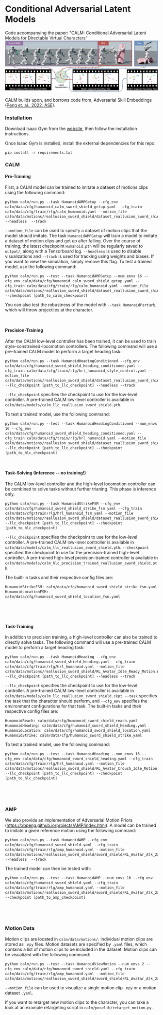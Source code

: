 # Conditional Adversarial Latent Models

Code accompanying the paper:
"CALM: Conditional Adversarial Latent Models for Directable Virtual Characters" \
![Skills](images/calm_teaser.jpg)


CALM builds upon, and borrows code from, Adversarial Skill Embeddings ([Peng et. al., 2022, ASE](https://github.com/nv-tlabs/ASE)).


### Installation

Download Isaac Gym from the [website](https://developer.nvidia.com/isaac-gym), then
follow the installation instructions.

Once Isaac Gym is installed, install the external dependencies for this repo:

```
pip install -r requirements.txt
```


### CALM

#### Pre-Training

First, a CALM model can be trained to imitate a dataset of motions clips using the following command:
```
python calm/run.py --task HumanoidAMPGetup --cfg_env calm/data/cfg/humanoid_calm_sword_shield_getup.yaml --cfg_train calm/data/cfg/train/rlg/calm_humanoid.yaml --motion_file calm/data/motions/reallusion_sword_shield/dataset_reallusion_sword_shield.yaml --headless  --track
```
`--motion_file` can be used to specify a dataset of motion clips that the model should imitate. 
The task `HumanoidAMPGetup` will train a model to imitate a dataset of motion clips and get up after falling.
Over the course of training, the latest checkpoint `Humanoid.pth` will be regularly saved to `output/`,
along with a Tensorboard log. `--headless` is used to disable visualizations and `--track` is used for tracking using weights and biases. If you want to view the
simulation, simply remove this flag. To test a trained model, use the following command:
```
python calm/run.py --test --task HumanoidAMPGetup --num_envs 16 --cfg_env calm/data/cfg/humanoid_calm_sword_shield_getup.yaml --cfg_train calm/data/cfg/train/rlg/calm_humanoid.yaml --motion_file calm/data/motions/reallusion_sword_shield/dataset_reallusion_sword_shield.yaml --checkpoint [path_to_calm_checkpoint]
```
You can also test the robustness of the model with `--task HumanoidPerturb`, which will throw projectiles at the character.

&nbsp;

#### Precision-Training

After the CALM low-level controller has been trained, it can be used to train style-constrained-locomotion controllers.
The following command will use a pre-trained CALM model to perform a target heading task:
```
python calm/run.py --task HumanoidHeadingConditioned --cfg_env calm/data/cfg/humanoid_sword_shield_heading_conditioned.yaml --cfg_train calm/data/cfg/train/rlg/hrl_humanoid_style_control.yaml --motion_file calm/data/motions/reallusion_sword_shield/dataset_reallusion_sword_shield_fsm_movements.yaml --llc_checkpoint [path_to_llc_checkpoint] --headless --track
```
`--llc_checkpoint` specifies the checkpoint to use for the low-level controller. A pre-trained CALM low-level
controller is available in `calm/data/models/calm_llc_reallusion_sword_shield.pth`.

To test a trained model, use the following command:
```
python calm/run.py --test --task HumanoidHeadingConditioned --num_envs 16 --cfg_env calm/data/cfg/humanoid_sword_shield_heading_conditioned.yaml --cfg_train calm/data/cfg/train/rlg/hrl_humanoid.yaml --motion_file calm/data/motions/reallusion_sword_shield/dataset_reallusion_sword_shield_fsm_movements.yaml --llc_checkpoint [path_to_llc_checkpoint] --checkpoint [path_to_hlc_checkpoint]
```

&nbsp;

#### Task-Solving (Inference -- no training!)

The CALM low-level controller and the high-level locomotion controller can be combined to solve tasks without further trianing.
This phase is inference only.
```
python calm/run.py --task HumanoidStrikeFSM --cfg_env calm/data/cfg/humanoid_sword_shield_strike_fsm.yaml --cfg_train calm/data/cfg/train/rlg/hrl_humanoid_fsm.yaml --motion_file calm/data/motions/reallusion_sword_shield/dataset_reallusion_sword_shield_fsm_movements.yaml --llc_checkpoint [path_to_llc_checkpoint] --checkpoint [path_to_hlc_checkpoint]
```
`--llc_checkpoint` specifies the checkpoint to use for the low-level controller. A pre-trained CALM low-level
controller is available in `calm/data/models/calm_llc_reallusion_sword_shield.pth`.
`--checkpoint` specified the checkpoint to use for the precision-trained high-level controller. A pre-trained high-level
precision-trained controller is available in `calm/data/models/calm_hlc_precision_trained_reallusion_sword_shield.pth`.

The built-in tasks and their respective config files are:
```
HumanoidStrikeFSM: calm/data/cfg/humanoid_sword_shield_strike_fsm.yaml
HumanoidLocationFSM: calm/data/cfg/humanoid_sword_shield_location_fsm.yaml
```

&nbsp;

&nbsp;

#### Task-Training

In addition to precision training, a high-level controller can also be trained to directly solve tasks.
The following command will use a pre-trained CALM model to perform a target heading task:
```
python calm/run.py --task HumanoidHeading --cfg_env calm/data/cfg/humanoid_sword_shield_heading.yaml --cfg_train calm/data/cfg/train/rlg/hrl_humanoid.yaml --motion_file calm/data/motions/reallusion_sword_shield/RL_Avatar_Idle_Ready_Motion.npy --llc_checkpoint [path_to_llc_checkpoint] --headless --track
```
`--llc_checkpoint` specifies the checkpoint to use for the low-level controller. A pre-trained CALM low-level
controller is available in `calm/data/models/calm_llc_reallusion_sword_shield.ckpt`.
`--task` specifies the task that the character should perform, and `--cfg_env` specifies the environment
configurations for that task. The built-in tasks and their respective config files are:
```
HumanoidReach: calm/data/cfg/humanoid_sword_shield_reach.yaml
HumanoidHeading: calm/data/cfg/humanoid_sword_shield_heading.yaml
HumanoidLocation: calm/data/cfg/humanoid_sword_shield_location.yaml
HumanoidStrike: calm/data/cfg/humanoid_sword_shield_strike.yaml
```
To test a trained model, use the following command:
```
python calm/run.py --test --task HumanoidHeading --num_envs 16 --cfg_env calm/data/cfg/humanoid_sword_shield_heading.yaml --cfg_train calm/data/cfg/train/rlg/hrl_humanoid.yaml --motion_file calm/data/motions/reallusion_sword_shield/RL_Avatar_Crouch_Idle_Motion.npy --llc_checkpoint [path_to_llc_checkpoint] --checkpoint [path_to_hlc_checkpoint]
```

&nbsp;

&nbsp;


### AMP

We also provide an implementation of Adversarial Motion Priors (https://xbpeng.github.io/projects/AMP/index.html).
A model can be trained to imitate a given reference motion using the following command:
```
python calm/run.py --task HumanoidAMP --cfg_env calm/data/cfg/humanoid_sword_shield.yaml --cfg_train calm/data/cfg/train/rlg/amp_humanoid.yaml --motion_file calm/data/motions/reallusion_sword_shield/sword_shield/RL_Avatar_Atk_2xCombo01_Motion.npy --headless  --track
```
The trained model can then be tested with:
```
python calm/run.py --test --task HumanoidAMP --num_envs 16 --cfg_env calm/data/cfg/humanoid_sword_shield.yaml --cfg_train calm/data/cfg/train/rlg/amp_humanoid.yaml --motion_file calm/data/motions/reallusion_sword_shield/sword_shield/RL_Avatar_Atk_2xCombo01_Motion.npy --checkpoint [path_to_amp_checkpoint]
```

&nbsp;

&nbsp;

### Motion Data

Motion clips are located in `calm/data/motions/`. Individual motion clips are stored as `.npy` files. Motion datasets are specified by `.yaml` files, which contains a list of motion clips to be included in the dataset. Motion clips can be visualized with the following command:
```
python calm/run.py --test --task HumanoidViewMotion --num_envs 2 --cfg_env calm/data/cfg/humanoid_sword_shield.yaml --cfg_train calm/data/cfg/train/rlg/amp_humanoid.yaml --motion_file calm/data/motions/reallusion_sword_shield/sword_shield/RL_Avatar_Atk_2xCombo01_Motion.npy
```
`--motion_file` can be used to visualize a single motion clip `.npy` or a motion dataset `.yaml`.


If you want to retarget new motion clips to the character, you can take a look at an example retargeting script in `calm/poselib/retarget_motion.py`.